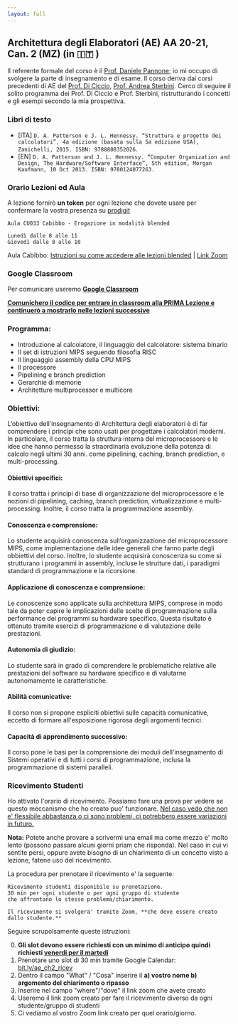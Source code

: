 ```yaml
---
layout: full
---
```


## Architettura degli Elaboratori (AE) AA 20-21, Can. 2 (MZ) (in 🇮🇹 )<a name="ae"></a>

Il referente formale del corso è il [Prof. Daniele Pannone](https://sites.google.com/uniroma1.it/danielepannone); io mi occupo di svolgere la parte di insegnamento e di esame.
Il corso deriva dai corsi precedenti di AE del [Prof. Di Ciccio](https://elearning.uniroma1.it/enrol/index.php?id=8533), [Prof. Andrea Sterbini](https://twiki.di.uniroma1.it/twiki/view/Programmazione1/AA20_21/WebHome).
Cerco di seguire il solito programma dei Prof. Di Ciccio e Prof. Sterbini, ristrutturando i concetti e gli esempi secondo la mia prospettiva.

### Libri di testo
 - [ITA] `D. A. Patterson e J. L. Hennessy. “Struttura e progetto dei calcolatori”, 4a edizione (basata sulla 5a edizione USA), Zanichelli, 2015. ISBN: 9788808352026`.
 - [EN] `D. A. Patterson and J. L. Hennessy. “Computer Organization and Design, The Hardware/Software Interface”, 5th edition, Morgan Kaufmann, 10 Oct 2013. ISBN: 9780124077263.`

### Orario Lezioni ed Aula

A lezione fornirò **un token** per ogni lezione che dovete usare per confermare la vostra presenza su [prodigit](https://prodigit.uniroma1.it)

```
Aula CU033 Cabibbo - Erogazione in modalità blended

Lunedì dalle 8 alle 11
Giovedì dalle 8 alle 10
```

Aula Cabibbo: [Istruzioni su come accedere alle lezioni blended](https://www.phys.uniroma1.it/fisica/sites/default/files/aule/Aule_Zoom.pdf) | [Link Zoom](https://uniroma1.zoom.us/j/85144188982?pwd=d2ppdVU1dHArTEJYZjVZVTBLbXJVUT09#success)

### Google Classroom
Per comunicare useremo  [**Google Classroom**](https://classroom.google.com/)

<ins>**Comunichero il codice per entrare in classroom alla PRIMA Lezione e continuerò a mostrarlo nelle lezioni successive**<ins>

### Programma:
- Introduzione al calcolatore, il linguaggio del calcolatore: sistema binario
- Il set di istruzioni MIPS seguendo filosofia RISC
- Il linguaggio assembly della CPU MIPS
- Il processore
- Pipelining e branch prediction
- Gerarchie di memorie
- Architetture multiprocessor e multicore

### Obiettivi:
L’obiettivo dell'insegnamento di Architettura degli elaboratori è di
far comprendere i principi che sono usati per progettare i calcolatori
moderni. In particolare, il corso tratta la struttura interna del
microprocessore e le idee che hanno permesso la straordinaria
evoluzione della potenza di calcolo negli ultimi 30 anni. come
pipelining, caching, branch prediction, e multi-processing.

#### Obiettivi specifici:
Il corso tratta i principi di base di organizzazione del
microprocessore e le nozioni di pipelining, caching, branch
prediction, virtualizzazione e multi-processing. Inoltre, il corso
tratta la programmazione assembly.

#### Conoscenza e comprensione: 
Lo studente acquisirà conoscenza sull’organizzazione del microprocessore
MIPS, come implementazione delle idee generali che fanno parte degli
obbiettivi del corso. Inoltre, lo studente acquisirà conoscenza su
come si strutturano i programmi in assembly, incluse le strutture
dati, i paradigmi standard di programmazione e la ricorsione.

####  Applicazione di conoscenza e comprensione: 
Le conoscenze sono
applicate sulla architettura MIPS, comprese in modo tale da poter
capire le implicazioni delle scelte di programmazione sulla
performance dei programmi su hardware specifico. Questa risultato è
ottenuto tramite esercizi di programmazione e di valutazione delle
prestazioni.

#### Autonomia di giudizio:
Lo studente sarà in grado di
comprendere le problematiche relative alle prestazioni del software su
hardware specifico e di valutarne autonomamente le caratteristiche.

#### Abilità comunicative: 
Il corso non si propone espliciti obiettivi
sulle capacità comunicative, eccetto di formare all'esposizione
rigorosa degli argomenti tecnici.

#### Capacità di apprendimento successivo: 
Il corso pone le basi per la comprensione dei moduli
dell'insegnamento di Sistemi operativi e di tutti i corsi di
programmazione, inclusa la programmazione di sistemi paralleli.

### Ricevimento Studenti <a name="ricevimento"></a>
Ho attivato l'orario di ricevimento. Possiamo fare una prova per vedere se questo meccanismo che ho creato puo' funzionare. 
<ins>Nel caso vedo che non e' flessibile abbastanza o ci sono problemi, ci potrebbero essere variazioni in futuro.</ins>

**Nota:** Potete anche provare a scrivermi una email ma
come mezzo e' molto lento (possono passare alcuni giorni priam che risponda). Nel caso in cui vi sentite persi, 
oppure avete bisogno di un chiarimento di un concetto visto a lezione, fatene uso del ricevimento.

La procedura per prenotare il ricevimento e' la seguente:

```
Ricevimento studenti disponibile su prenotazione. 
30 min per ogni studente o per ogni gruppo di studente 
che affrontano lo stesso problema/chiarimento.

Il ricevimento si svolgera' tramite Zoom, **che deve essere creato dallo studente.**
```

Seguire scrupolsamente queste istruzioni:

0. **Gli slot devono essere richiesti con un minimo di anticipo quindi richiesti <ins>venerdi per il martedi</ins>**
1. Prenotare uno slot di 30 min tramite Google Calendar: [bit.ly/ae_ch2_ricev](http://bit.ly/ae_ch2_ricev)
2. Dentro il campo "What" / "Cosa" inserire il **a) vostro nome b) argomento del chiarimento o ripasso**
3. Inserire nel campo "where"/"dove" il link zoom che avete creato
4. Useremo il link zoom creato per fare il ricevimento diverso da ogni studente/gruppo di studenti
5. Ci vediamo al vostro Zoom link creato per quel orario/giorno.

